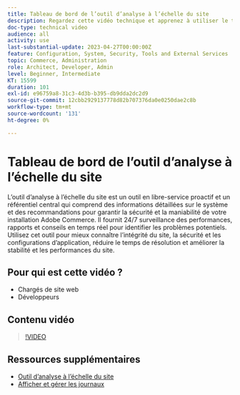 ```yaml
---
title: Tableau de bord de l’outil d’analyse à l’échelle du site
description: Regardez cette vidéo technique et apprenez à utiliser le tableau de bord de l’outil d’analyse à l’échelle du site pour accéder à des informations détaillées sur le système et des recommandations afin d’assurer la sécurité et la maniabilité de votre installation Adobe Commerce.
doc-type: technical video
audience: all
activity: use
last-substantial-update: 2023-04-27T00:00:00Z
feature: Configuration, System, Security, Tools and External Services
topic: Commerce, Administration
role: Architect, Developer, Admin
level: Beginner, Intermediate
KT: 15599
duration: 101
exl-id: e96759a8-31c3-4d3b-b395-db9dda2dc2d9
source-git-commit: 12cbb2929137778d82b707376da0e0250dae2c8b
workflow-type: tm+mt
source-wordcount: '131'
ht-degree: 0%

---
```


# Tableau de bord de l’outil d’analyse à l’échelle du site

L’outil d’analyse à l’échelle du site est un outil en libre-service proactif et un référentiel central qui comprend des informations détaillées sur le système et des recommandations pour garantir la sécurité et la maniabilité de votre installation Adobe Commerce. Il fournit 24/7 surveillance des performances, rapports et conseils en temps réel pour identifier les problèmes potentiels. Utilisez cet outil pour mieux connaître l’intégrité du site, la sécurité et les configurations d’application, réduire le temps de résolution et améliorer la stabilité et les performances du site.

## Pour qui est cette vidéo ?

- Chargés de site web
- Développeurs

## Contenu vidéo

>[!VIDEO](https://video.tv.adobe.com/v/344001?learn=on)

## Ressources supplémentaires

- [Outil d’analyse à l’échelle du site](https://experienceleague.adobe.com/docs/commerce-operations/tools/site-wide-analysis-tool/intro.html)
- [Afficher et gérer les journaux](https://experienceleague.adobe.com/docs/commerce-cloud-service/user-guide/develop/test/log-locations.html)
